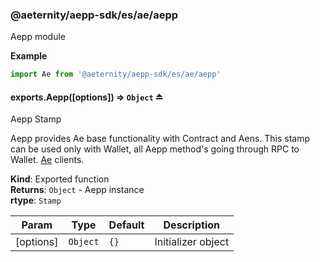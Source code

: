<a id="module_@aeternity/aepp-sdk/es/ae/aepp"></a>

### @aeternity/aepp-sdk/es/ae/aepp
Aepp module

**Example**  
```js
import Ae from '@aeternity/aepp-sdk/es/ae/aepp'
```
<a id="exp_module_@aeternity/aepp-sdk/es/ae/aepp--exports.Aepp"></a>

#### exports.Aepp([options]) ⇒ `Object` ⏏
Aepp Stamp

Aepp provides Ae base functionality with Contract and Aens.
This stamp can be used only with Wallet, all Aepp method's going through RPC to Wallet.
[Ae](#exp_module_@aeternity/aepp-sdk/es/ae--Ae) clients.

**Kind**: Exported function  
**Returns**: `Object` - Aepp instance  
**rtype**: `Stamp`

| Param | Type | Default | Description |
| --- | --- | --- | --- |
| [options] | `Object` | <code>{}</code> | Initializer object |

